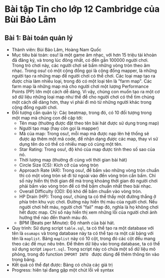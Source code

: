 # Bài tập Tin cho lớp 12 Cambridge của Bùi Bảo Lâm
## Bài 1: Bài toán quản lý
* Thành viên: Bùi Bảo Lâm, Hoàng Nam Quốc
* Mục tiêu bài toán: osu! là một game âm nhạc, với hơn 15 triệu tài khoản đã đăng ký, và trong lúc đông nhất, có đến gần 100000 người chơi. Trong trò chơi này, các người chơi sẽ bấm những vòng tròn theo âm nhạc. Trong osu! có một cộng đồng gọi là cộng đồng mapper, là những người tạo ra những map để người chơi có thể chơi. Các loại map tạo ra được chia làm nhiều loại, trong đó có một loại tên là "farm map". Các farm map là những map mà cho người chơi một lượng Performance Points (PP) lớn một cách dễ dàng. Vì vậy, chúng con muốn tạo ra một cơ sở dữ liệu những loại map như thế để cho người chơi có thể tìm chúng một cách dễ dàng hơn, thay vì phải đi mò từ những người khác trong cộng đồng người chơi.
* Đối tượng cần quản lý: Các beatmap, trong đó, có 10 đối tượng trong một map mà chúng con đề cập tới:
  - Tên map (thường được đặt theo tên bài hát được sử dụng trong map)
  - Người tạo map (hay còn gọi là mapper)
  - Mã của map: Trong osu!, mỗi map mà được nạp lên hệ thống sẽ được áp thêm một mã code, để nhận dạng được các map, thay vì sử dụng tên do có thể có nhiều map có cùng một tên.
  - Star Rating: Trong osu!, độ khó của map được tính theo số sao của nó.
  - Thời lượng map (thường đi cùng với thời gian bài hát)
  - Circle Size (CS): Kích cỡ của vòng tròn
  - Approach Rate (AR): Trong osu!, để bấm vào những vòng tròn chuẩn thì có một vòng tròn sẽ đi từ ngoài vào đến vòng tròn cần bấm. Chỉ số này hiển thị thời gian để mà trong khoảng thời gian đó người chơi phải bấm vào vòng tròn để có thể bấm chuẩn nhất theo bài nhạc.
  - Overall Difficulty (OD): Độ khó để bấm chuẩn vào vòng tròn.
  - HP Drain (HP): Trong osu!, chúng ta có thể thấy một đường thẳng ở phía trên khu vực chơi. Đường này hiển thị máu của người chơi. Nếu người chơi hết máu, người chơi "fail" map đó, nghĩa là họ không chơi hết được map. Chỉ số này hiển thị xem những lỗi của người chơi ảnh hưởng thế nào đến thanh máu đó. 
  - BPM (Beats per Minute): Độ nhanh của bài hát.
* Quy trình:
Sử dụng script `table.sql`, ta có thể tạo ra một database với tên là `osumaps` và trong database này ta có thể  tạo ra một cái bảng với tên là `maplist`. Bảng `maplist` này có 10 cột, trong đó các cột đều mang theo các đề mục nêu trên. 
Để thêm dữ liệu vào trong database, ta có thể sử dụng script `import.sql`. Trong script này có chứa một số dữ liệu mô phỏng, trong đó function `IMPORT INTO `  được dùng để thêm thông tin vào trong bảng.
* Kết quả có thể đạt được: Bảng có chứa các giá trị
* Progress: hiên tại đang gặp một chút lỗi về syntax
